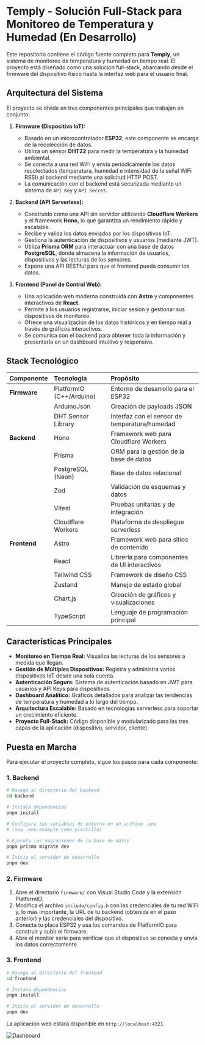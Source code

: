 # Temply - Solución Full-Stack para Monitoreo de Temperatura y Humedad (En Desarrollo)

Este repositorio contiene el código fuente completo para **Temply**, un sistema de monitoreo de temperatura y humedad en tiempo real. El proyecto está diseñado como una solución full-stack, abarcando desde el firmware del dispositivo físico hasta la interfaz web para el usuario final.

## Arquitectura del Sistema

El proyecto se divide en tres componentes principales que trabajan en conjunto:

1.  **Firmware (Dispositivo IoT):**
    *   Basado en un microcontrolador **ESP32**, este componente se encarga de la recolección de datos.
    *   Utiliza un sensor **DHT22** para medir la temperatura y la humedad ambiental.
    *   Se conecta a una red WiFi y envía periódicamente los datos recolectados (temperatura, humedad e intensidad de la señal WiFi RSSI) al backend mediante una solicitud HTTP POST.
    *   La comunicación con el backend está securizada mediante un sistema de `API Key` y `API Secret`.

2.  **Backend (API Serverless):**
    *   Construido como una API sin servidor utilizando **Cloudflare Workers** y el framework **Hono**, lo que garantiza un rendimiento rápido y escalable.
    *   Recibe y valida los datos enviados por los dispositivos IoT.
    *   Gestiona la autenticación de dispositivos y usuarios (mediante JWT).
    *   Utiliza **Prisma ORM** para interactuar con una base de datos **PostgreSQL**, donde almacena la información de usuarios, dispositivos y las lecturas de los sensores.
    *   Expone una API RESTful para que el frontend pueda consumir los datos.

3.  **Frontend (Panel de Control Web):**
    *   Una aplicación web moderna construida con **Astro** y componentes interactivos de **React**.
    *   Permite a los usuarios registrarse, iniciar sesión y gestionar sus dispositivos de monitoreo.
    *   Ofrece una visualización de los datos históricos y en tiempo real a través de gráficos interactivos.
    *   Se comunica con el backend para obtener toda la información y presentarla en un dashboard intuitivo y responsivo.

## Stack Tecnológico

| Componente | Tecnología | Propósito |
| :--- | :--- | :--- |
| **Firmware** | PlatformIO (C++/Arduino) | Entorno de desarrollo para el ESP32 |
| | ArduinoJson | Creación de payloads JSON |
| | DHT Sensor Library | Interfaz con el sensor de temperatura/humedad |
| **Backend** | Hono | Framework web para Cloudflare Workers |
| | Prisma | ORM para la gestión de la base de datos |
| | PostgreSQL (Neon) | Base de datos relacional |
| | Zod | Validación de esquemas y datos |
| | Vitest | Pruebas unitarias y de integración |
| | Cloudflare Workers | Plataforma de despliegue serverless |
| **Frontend** | Astro | Framework web para sitios de contenido |
| | React | Librería para componentes de UI interactivos |
| | Tailwind CSS | Framework de diseño CSS |
| | Zustand | Manejo de estado global |
| | Chart.js | Creación de gráficos y visualizaciones |
| | TypeScript | Lenguaje de programación principal |

## Características Principales

- **Monitoreo en Tiempo Real:** Visualiza las lecturas de los sensores a medida que llegan.
- **Gestión de Múltiples Dispositivos:** Registra y administra varios dispositivos IoT desde una sola cuenta.
- **Autenticación Segura:** Sistema de autenticación basado en JWT para usuarios y API Keys para dispositivos.
- **Dashboard Analítico:** Gráficos detallados para analizar las tendencias de temperatura y humedad a lo largo del tiempo.
- **Arquitectura Escalable:** Basado en tecnologías serverless para soportar un crecimiento eficiente.
- **Proyecto Full-Stack:** Código disponible y modularizado para las tres capas de la aplicación (dispositivo, servidor, cliente).

## Puesta en Marcha

Para ejecutar el proyecto completo, sigue los pasos para cada componente:

### 1. Backend

```bash
# Navega al directorio del backend
cd backend

# Instala dependencias
pnpm install

# Configura tus variables de entorno en un archivo .env
# (usa .env.example como plantilla)

# Ejecuta las migraciones de la base de datos
pnpm prisma migrate dev

# Inicia el servidor de desarrollo
pnpm dev
```

### 2. Firmware

1.  Abre el directorio `firmware/` con Visual Studio Code y la extensión PlatformIO.
2.  Modifica el archivo `include/config.h` con las credenciales de tu red WiFi y, lo más importante, la URL de tu backend (obtenida en el paso anterior) y las credenciales del dispositivo.
3.  Conecta tu placa ESP32 y usa los comandos de PlatformIO para construir y subir el firmware.
4.  Abre el monitor serie para verificar que el dispositivo se conecta y envía los datos correctamente.

### 3. Frontend

```bash
# Navega al directorio del frontend
cd frontend

# Instala dependencias
pnpm install

# Inicia el servidor de desarrollo
pnpm dev
```
La aplicación web estará disponible en `http://localhost:4321`.

<!-- ## Visualización del Proyecto -->

<!-- 
  Añade aquí capturas de pantalla de la aplicación para hacer el README más atractivo.
  Ejemplos:
  - Captura del Dashboard principal.
  - Gráficos de análisis de temperatura.
  - Página de gestión de dispositivos.
-->

![Dashboard](https://via.placeholder.com/800x400.png?text=Captura+de+Pantalla+del+Dashboard)
